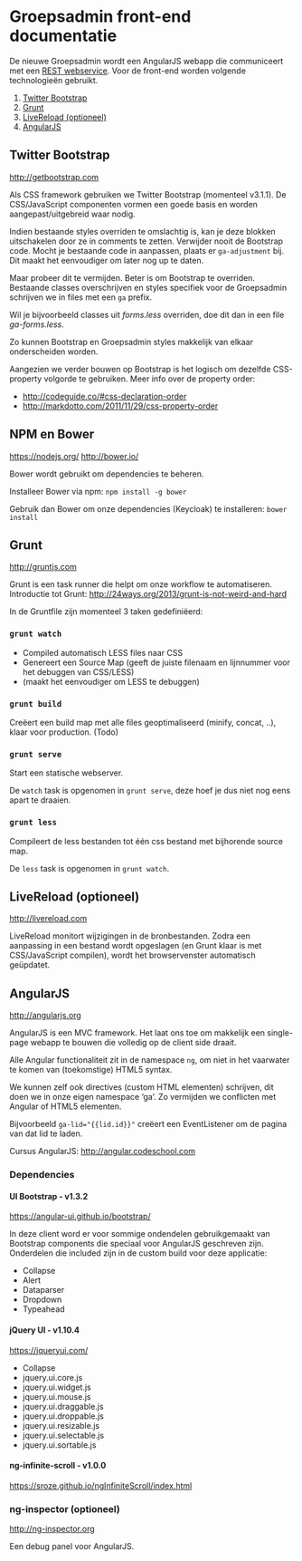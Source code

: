 # Groepsadmin front-end documentatie

De nieuwe Groepsadmin wordt een AngularJS webapp die communiceert met een [REST webservice](https://github.com/ScoutsGidsenVL/groepsadmin-client/blob/master/docs/api.md). Voor de front-end worden volgende technologieën gebruikt.

1. [Twitter Bootstrap](#twitter-bootstrap)
2. [Grunt](#grunt)
3. [LiveReload (optioneel)](#livereload-optioneel)
4. [AngularJS](#angularjs)



## Twitter Bootstrap

<http://getbootstrap.com>

Als CSS framework gebruiken we Twitter Bootstrap (momenteel v3.1.1). De CSS/JavaScript componenten vormen een goede basis en worden aangepast/uitgebreid waar nodig.

Indien bestaande styles overriden te omslachtig is, kan je deze blokken uitschakelen door ze in comments te zetten. Verwijder nooit de Bootstrap code. Mocht je bestaande code in aanpassen, plaats er `ga-adjustment` bij. Dit maakt het eenvoudiger om later nog up te daten.

Maar probeer dit te vermijden. Beter is om Bootstrap te overriden. Bestaande classes overschrijven en styles specifiek voor de Groepsadmin schrijven we in files met een `ga` prefix.

Wil je bijvoorbeeld classes uit *forms.less* overriden, doe dit dan in een file *ga-forms.less*.

Zo kunnen Bootstrap en Groepsadmin styles makkelijk van elkaar onderscheiden worden.

Aangezien we verder bouwen op Bootstrap is het logisch om dezelfde CSS-property volgorde te gebruiken.
Meer info over de property order:

* <http://codeguide.co/#css-declaration-order>
* <http://markdotto.com/2011/11/29/css-property-order>



## NPM en Bower

<https://nodejs.org/>
<http://bower.io/>

Bower wordt gebruikt om dependencies te beheren.

Installeer Bower via npm: `npm install -g bower`

Gebruik dan Bower om onze dependencies (Keycloak) te installeren: `bower install`



## Grunt

<http://gruntjs.com>

Grunt is een task runner die helpt om onze workflow te automatiseren.
Introductie tot Grunt: <http://24ways.org/2013/grunt-is-not-weird-and-hard>

In de Gruntfile zijn momenteel 3 taken gedefiniëerd:


### `grunt watch`

* Compiled automatisch LESS files naar CSS
* Genereert een Source Map (geeft de juiste filenaam en lijnnummer voor het debuggen van CSS/LESS)
* (maakt het eenvoudiger om LESS te debuggen)


### `grunt build`

Creëert een build map met alle files geoptimaliseerd (minify, concat, ..), klaar voor production. (Todo)


### `grunt serve`

Start een statische webserver.

De `watch` task is opgenomen in `grunt serve`, deze hoef je dus niet nog eens apart te draaien.

### `grunt less`

Compileert de less bestanden tot één css bestand met bijhorende source map.

De `less` task is opgenomen in `grunt watch`.



## LiveReload (optioneel)

<http://livereload.com>

LiveReload monitort wijzigingen in de bronbestanden. Zodra een aanpassing in een bestand wordt opgeslagen (en Grunt klaar is met CSS/JavaScript compilen), wordt het browservenster automatisch geüpdatet.



## AngularJS

<http://angularjs.org>

AngularJS is een MVC framework. Het laat ons toe om makkelijk een single-page webapp te bouwen die volledig op de client side draait.

Alle Angular functionaliteit zit in de namespace `ng`, om niet in het vaarwater te komen van (toekomstige) HTML5 syntax.

We kunnen zelf ook directives (custom HTML elementen) schrijven, dit doen we in onze eigen namespace ‘ga’. Zo vermijden we conflicten met Angular of HTML5 elementen.

Bijvoorbeeld `ga-lid="{{lid.id}}"` creëert een EventListener om de pagina van dat lid te laden.

Cursus AngularJS: <http://angular.codeschool.com>

### Dependencies
#### UI Bootstrap - v1.3.2

<https://angular-ui.github.io/bootstrap/>

In deze client word er voor sommige ondendelen gebruikgemaakt van Bootstrap components die speciaal voor AngularJS geschreven zijn.
Onderdelen die included zijn in de custom build voor deze applicatie:
* Collapse
* Alert
* Dataparser
* Dropdown
* Typeahead

#### jQuery UI - v1.10.4

<https://jqueryui.com/>

* Collapse
* jquery.ui.core.js
* jquery.ui.widget.js
* jquery.ui.mouse.js
* jquery.ui.draggable.js
* jquery.ui.droppable.js
* jquery.ui.resizable.js
* jquery.ui.selectable.js 
* jquery.ui.sortable.js

#### ng-infinite-scroll - v1.0.0

<https://sroze.github.io/ngInfiniteScroll/index.html>

### ng-inspector (optioneel)

<http://ng-inspector.org>

Een debug panel voor AngularJS.
